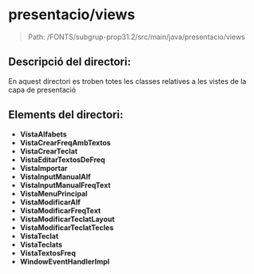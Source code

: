 # presentacio/views

> Path: /FONTS/subgrup-prop31.2/src/main/java/presentacio/views

## Descripció del directori:
En aquest directori es troben totes les classes relatives a les vistes de la capa de presentació

## Elements del directori:

- **VistaAlfabets**
- **VistaCrearFreqAmbTextos**
- **VistaCrearTeclat**
- **VistaEditarTextosDeFreq**
- **VistaImportar**
- **VistaInputManualAlf**
- **VistaInputManualFreqText**
- **VistaMenuPrincipal**
- **VistaModificarAlf**
- **VistaModificarFreqText**
- **VistaModificarTeclatLayout**
- **VistaModificarTeclatTecles**
- **VistaTeclat**
- **VistaTeclats**
- **VistaTextosFreq**
- **WindowEventHandlerImpl**